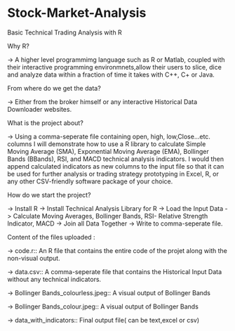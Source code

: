 # Stock-Market-Analysis
Basic Technical Trading Analysis with R


Why R?

-> A higher level programmimg language such as R or Matlab, coupled with their interactive programming environmnets,allow their users to slice, dice and analyze data within a fraction of time it takes with C++, C+ or Java.

From where do we get the data?

-> Either from the broker himself or any interactive Historical Data Downloader websites.

What is the project about?

-> Using a comma-seperate file containing open, high, low,Close...etc. columns I will demonstrate how to use a R library to calculate Simple Moving Average (SMA), Exponential Moving Average (EMA), Bollinger Bands (BBands), RSI, and MACD technical analysis indicators. I  would then append calculated indicators as new columns to the input file so that it can be used for further analysis or trading strategy prototyping in Excel, R, or any other CSV-friendly software package of your choice.

How do we start the project?

-> Install R -> Install Technical Analysis Library for R -> Load the Input Data -> Calculate Moving Averages, Bollinger Bands, RSI- Relative Strength Indicator, MACD -> Join all Data Together -> Write to comma-seperate file.

Content of the files uploaded :

-> code.r::  An R file that contains the entire code of the projet along with the non-visual output.

-> data.csv::  A comma-seperate file that contains the  Historical Input Data without any technical indicators.

-> Bollinger Bands_colourless.jpeg:: A visual output of Bollinger Bands

-> Bollinger Bands_colour.jpeg:: A visual output of Bollinger Bands

-> data_with_indicators:: Final output file( can be text,excel or csv)

